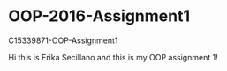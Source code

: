 # OOP-2016-Assignment1
C15339871-OOP-Assignment1

Hi this is Erika Secillano and this is my OOP assignment 1!
